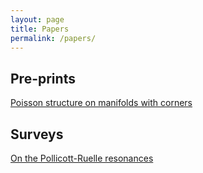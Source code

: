 ```yaml
---
layout: page
title: Papers
permalink: /papers/
---
```


Pre-prints
---
[Poisson structure on manifolds with corners][PS-MC]

Surveys
---
[On the Pollicott-Ruelle resonances][P-R]





[PS-MC]: http://arxiv.org/abs/1601.00089
[P-R]: https://arxiv.org/abs/1703.01522
